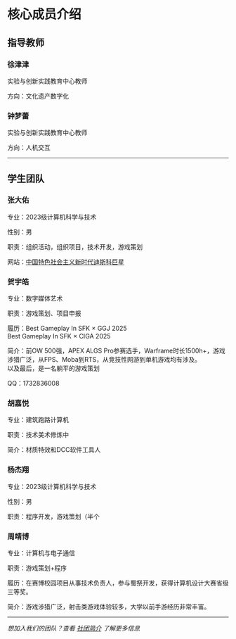 # 核心成员介绍
## 指导教师
### 徐津津
实验与创新实践教育中心教师

方向：文化遗产数字化
### 钟梦蕾
实验与创新实践教育中心教师

方向：人机交互

---
## 学生团队
### 张大佑
专业：2023级计算机科学与技术

性别：男

职责：组织活动，组织项目，技术开发，游戏策划

网站：[中国特色社会主义新时代迪斯科巨星](http://zhangdau.life/)

### 贺宇皓
 专业：数字媒体艺术

 职责：游戏策划、项目申报

 履历：Best Gameplay In SFK × GGJ 2025<br>Best Gameplay In SFK × CIGA 2025

 简介：前OW 500强，APEX ALGS Pro参赛选手，Warframe时长1500h+，游戏涉猎广泛，从FPS、Moba到RTS，从竞技性网游到单机游戏均有涉及。<br>以及最后，是一名躺平的游戏策划

 QQ：1732836008

### 胡嘉悦
专业：建筑跑路计算机

职责：技术美术修炼中

简介：材质特效和DCC软件工具人

### 杨杰翔
专业：2023级计算机科学与技术

性别：男

职责：程序开发，游戏策划（半个

### 周靖博
专业：计算机与电子通信

职责：游戏策划+程序

履历：在赛博校园项目从事技术负责人，参与蜀祭开发，获得计算机设计大赛省级三等奖。

简介：游戏涉猎广泛，射击类游戏体验较多，大学以前手游经历非常丰富。

---

*想加入我们的团队？查看 [社团简介](简介.md) 了解更多信息*
